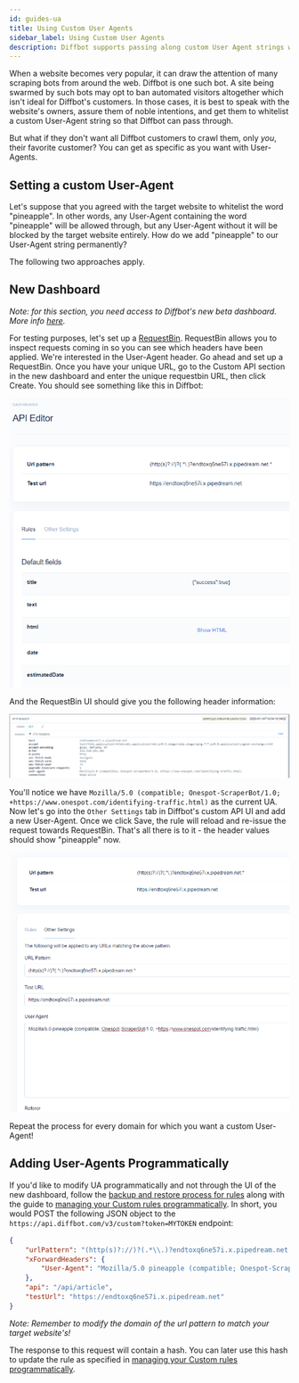 ```yaml
---
id: guides-ua
title: Using Custom User Agents
sidebar_label: Using Custom User Agents
description: Diffbot supports passing along custom User Agent strings when processing websites. This is very useful when a website wants to whitelist a customer, but only that customer, blocking all other bots and even all other Diffbot customers. This guide shows you how to modify a Diffbot User Agent string.
---
```


When a website becomes very popular, it can draw the attention of many scraping bots from around the web. Diffbot is one such bot. A site being swarmed by such bots may opt to ban automated visitors altogether which isn't ideal for Diffbot's customers. In those cases, it is best to speak with the website's owners, assure them of noble intentions, and get them to whitelist a custom User-Agent string so that Diffbot can pass through.

But what if they don't want all Diffbot customers to crawl them, only _you_, their favorite customer? You can get as specific as you want with User-Agents.

## Setting a custom User-Agent

Let's suppose that you agreed with the target website to whitelist the word "pineapple". In other words, any User-Agent containing the word "pineapple" will be allowed through, but any User-Agent without it will be blocked by the target website entirely. How do we add "pineapple" to our User-Agent string permanently?

The following two approaches apply.

## New Dashboard

_Note: for this section, you need access to Diffbot's new beta dashboard. More info [here](tutorials-new-dashboard)._

For testing purposes, let's set up a [RequestBin](https://requestbin.com). RequestBin allows you to inspect requests coming in so you can see which headers have been applied. We're interested in the User-Agent header. Go ahead and set up a RequestBin. Once you have your unique URL, go to the Custom API section in the new dashboard and enter the unique requestbin URL, then click Create. You should see something like this in Diffbot:

![Requestbin as custom API](/img/ua/01.png)

And the RequestBin UI should give you the following header information:

![Requestbin headers](/img/ua/02.png)

You'll notice we have `Mozilla/5.0 (compatible; Onespot-ScraperBot/1.0; +https://www.onespot.com/identifying-traffic.html)` as the current UA. Now let's go into the `Other Settings` tab in Diffbot's custom API UI and add a new User-Agent. Once we click Save, the rule will reload and re-issue the request towards RequestBin. That's all there is to it - the header values should show "pineapple" now.

![Pineapple header](/img/ua/03.png)

Repeat the process for every domain for which you want a custom User-Agent!

## Adding User-Agents Programmatically

If you'd like to modify UA programmatically and not through the UI of the new dashboard, follow the [backup and restore process for rules](guide-backup-restore-rules) along with the guide to [managing your Custom rules programmatically](https://docs.diffbot.com/docs/en/api-managing-rules-programmatically). In short, you would POST the following JSON object to the `https://api.diffbot.com/v3/custom?token=MYTOKEN` endpoint:

```json
{
    "urlPattern": "(http(s)?://)?(.*\\.)?endtoxq6ne57i.x.pipedream.net.*", 
    "xForwardHeaders": {
        "User-Agent": "Mozilla/5.0 pineapple (compatible; Onespot-ScraperBot/1.0; +https://www.onespot.com/identifying-traffic.html)"
    }, 
    "api": "/api/article", 
    "testUrl": "https://endtoxq6ne57i.x.pipedream.net"
}
```

_Note: Remember to modify the domain of the url pattern to match your target website's!_

The response to this request will contain a hash. You can later use this hash to update the rule as specified in [managing your Custom rules programmatically](https://docs.diffbot.com/docs/en/api-managing-rules-programmatically).